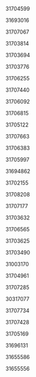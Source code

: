 31704599

31693016

31707067

31703814

31703694

31703776

31706255

31707440

31706092

31706815

31705122

31707663

31706383

31705997

31694862

31702155

31708208

31707177

31703632

31706565

31703625

31703490

31003170

31704961

31707285

30317077

31707734

31707428

31705169

31696131

31655586

31655556

